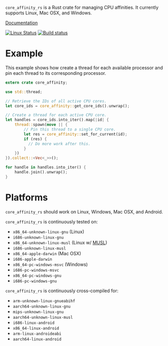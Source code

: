 `core_affinity_rs` is a Rust crate for managing CPU affinities. It currently supports Linux, Mac OSX, and Windows.

[Documentation](https://docs.rs/core_affinity)

[![Linux Status](https://travis-ci.org/Elzair/core_affinity_rs.svg?branch=master)](https://travis-ci.org/Elzair/core_affinity_rs)
[![Build status](https://ci.appveyor.com/api/projects/status/065hefrnkxg5dllt?svg=true)](https://ci.appveyor.com/project/Elzair/core-affinity-rs)

# Example

This example shows how create a thread for each available processor and pin each thread to its corresponding processor. 

```rust
extern crate core_affinity;

use std::thread;

// Retrieve the IDs of all active CPU cores.
let core_ids = core_affinity::get_core_ids().unwrap();

// Create a thread for each active CPU core.
let handles = core_ids.into_iter().map(|id| {
    thread::spawn(move || {
        // Pin this thread to a single CPU core.
        let res = core_affinity::set_for_current(id);
        if (res) {
          // Do more work after this.
        }
    })
}).collect::<Vec<_>>();

for handle in handles.into_iter() {
    handle.join().unwrap();
}
```

# Platforms

`core_affinity_rs` should work on Linux, Windows, Mac OSX, and Android.

`core_affinity_rs` is continuously tested on:
  * `x86_64-unknown-linux-gnu` (Linux)
  * `i686-unknown-linux-gnu`
  * `x86_64-unknown-linux-musl` (Linux w/ [MUSL](https://www.musl-libc.org/))
  * `i686-unknown-linux-musl`
  * `x86_64-apple-darwin` (Mac OSX)
  * `i686-apple-darwin`
  * `x86_64-pc-windows-msvc` (Windows)
  * `i686-pc-windows-msvc`
  * `x86_64-pc-windows-gnu`
  * `i686-pc-windows-gnu`

`core_affinity_rs` is continuously cross-compiled for:
  * `arm-unknown-linux-gnueabihf`
  * `aarch64-unknown-linux-gnu`
  * `mips-unknown-linux-gnu`
  * `aarch64-unknown-linux-musl`
  * `i686-linux-android`
  * `x86_64-linux-android`
  * `arm-linux-androideabi`
  * `aarch64-linux-android`
